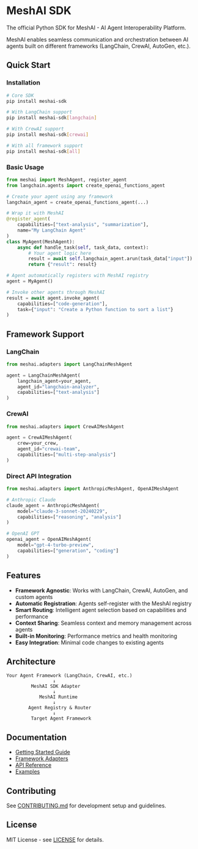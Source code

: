 # MeshAI SDK

The official Python SDK for MeshAI - AI Agent Interoperability Platform.

MeshAI enables seamless communication and orchestration between AI agents built on different frameworks (LangChain, CrewAI, AutoGen, etc.).

## Quick Start

### Installation

```bash
# Core SDK
pip install meshai-sdk

# With LangChain support
pip install meshai-sdk[langchain]

# With CrewAI support  
pip install meshai-sdk[crewai]

# With all framework support
pip install meshai-sdk[all]
```

### Basic Usage

```python
from meshai import MeshAgent, register_agent
from langchain.agents import create_openai_functions_agent

# Create your agent using any framework
langchain_agent = create_openai_functions_agent(...)

# Wrap it with MeshAI
@register_agent(
    capabilities=["text-analysis", "summarization"],
    name="My LangChain Agent"
)
class MyAgent(MeshAgent):
    async def handle_task(self, task_data, context):
        # Your agent logic here
        result = await self.langchain_agent.arun(task_data["input"])
        return {"result": result}

# Agent automatically registers with MeshAI registry
agent = MyAgent()

# Invoke other agents through MeshAI
result = await agent.invoke_agent(
    capabilities=["code-generation"],
    task={"input": "Create a Python function to sort a list"}
)
```

## Framework Support

### LangChain
```python
from meshai.adapters import LangChainMeshAgent

agent = LangChainMeshAgent(
    langchain_agent=your_agent,
    agent_id="langchain-analyzer",
    capabilities=["text-analysis"]
)
```

### CrewAI
```python
from meshai.adapters import CrewAIMeshAgent

agent = CrewAIMeshAgent(
    crew=your_crew,
    agent_id="crewai-team",
    capabilities=["multi-step-analysis"]
)
```

### Direct API Integration
```python
from meshai.adapters import AnthropicMeshAgent, OpenAIMeshAgent

# Anthropic Claude
claude_agent = AnthropicMeshAgent(
    model="claude-3-sonnet-20240229",
    capabilities=["reasoning", "analysis"]
)

# OpenAI GPT
openai_agent = OpenAIMeshAgent(
    model="gpt-4-turbo-preview", 
    capabilities=["generation", "coding"]
)
```

## Features

- **Framework Agnostic**: Works with LangChain, CrewAI, AutoGen, and custom agents
- **Automatic Registration**: Agents self-register with the MeshAI registry
- **Smart Routing**: Intelligent agent selection based on capabilities and performance
- **Context Sharing**: Seamless context and memory management across agents
- **Built-in Monitoring**: Performance metrics and health monitoring
- **Easy Integration**: Minimal code changes to existing agents

## Architecture

```
Your Agent Framework (LangChain, CrewAI, etc.)
                 ↓
         MeshAI SDK Adapter
                 ↓
            MeshAI Runtime
                 ↓
        Agent Registry & Router
                 ↓
         Target Agent Framework
```

## Documentation

- [Getting Started Guide](https://docs.meshai.dev/getting-started)
- [Framework Adapters](https://docs.meshai.dev/adapters)
- [API Reference](https://docs.meshai.dev/api)
- [Examples](https://github.com/meshailabs/meshai-examples)

## Contributing

See [CONTRIBUTING.md](CONTRIBUTING.md) for development setup and guidelines.

## License

MIT License - see [LICENSE](LICENSE) for details.